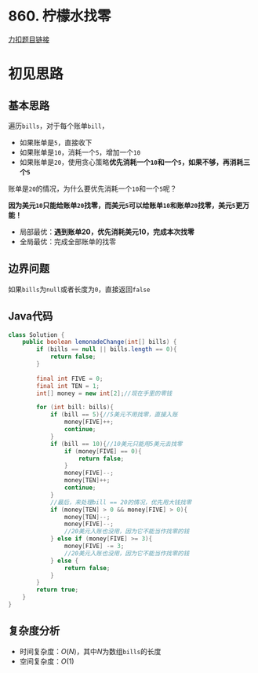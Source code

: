 # 860. 柠檬水找零

[力扣题目链接](https://leetcode-cn.com/problems/lemonade-change/)

# 初见思路

## 基本思路

遍历`bills`，对于每个账单`bill`，

- 如果账单是`5`，直接收下
- 如果账单是`10`，消耗一个`5`，增加一个`10`
- 如果账单是`20`，使用贪心策略<strong>优先消耗一个`10`和一个`5`，如果不够，再消耗三个`5`</strong>

账单是`20`的情况，为什么要优先消耗一个`10`和一个`5`呢？

<strong>因为美元`10`只能给账单`20`找零，而美元`5`可以给账单`10`和账单`20`找零，美元`5`更万能！</strong>

- 局部最优：<strong>遇到账单20，优先消耗美元10，完成本次找零</strong>
- 全局最优：完成全部账单的找零

## 边界问题

如果`bills`为`null`或者长度为`0`，直接返回`false`

## Java代码
```java
class Solution {
    public boolean lemonadeChange(int[] bills) {
        if (bills == null || bills.length == 0){
            return false;
        }
        
        final int FIVE = 0;
        final int TEN = 1;
        int[] money = new int[2];//现在手里的零钱

        for (int bill: bills){
            if (bill == 5){//5美元不用找零，直接入账
                money[FIVE]++;
                continue;
            }
            if (bill == 10){//10美元只能用5美元去找零
                if (money[FIVE] == 0){
                    return false;
                }
                money[FIVE]--;
                money[TEN]++;
                continue;
            }
            //最后，来处理bill == 20的情况，优先用大钱找零
            if (money[TEN] > 0 && money[FIVE] > 0){
                money[TEN]--;
                money[FIVE]--;
                //20美元入账也没用，因为它不能当作找零的钱
            } else if (money[FIVE] >= 3){
                money[FIVE] -= 3;
                //20美元入账也没用，因为它不能当作找零的钱
            } else {
                return false;
            }
        }
        return true;
    }
}
```

## 复杂度分析
- 时间复杂度：$O(N)$，其中$N$为数组`bills`的长度
- 空间复杂度：$O(1)$